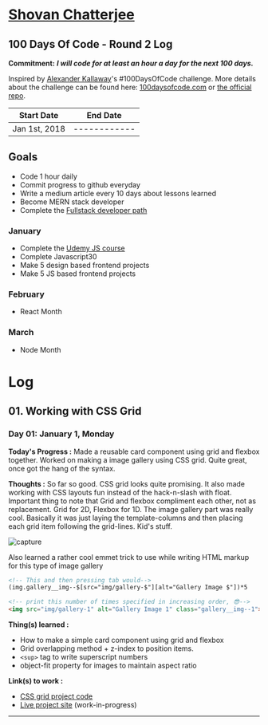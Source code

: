<!-- markdownlint-disable MD022 MD032 -->
# [Shovan Chatterjee](https://twitter.com/shovan_ch)

## 100 Days Of Code - Round 2 Log

**Commitment:** ***I will code for at least an hour a day for the next 100 days.***

Inspired by [Alexander Kallaway](https://twitter.com/ka11away)'s #100DaysOfCode challenge. More details about the challenge can be found here: [100daysofcode.com](http://100daysofcode.com/) or [the official repo](https://github.com/Kallaway/100-days-of-code).

|  Start Date   | End Date     |
| ------------- | ------------ |
| Jan 1st, 2018 | ------------ |

## Goals

- Code 1 hour daily
- Commit progress to github everyday
- Write a medium article every 10 days about lessons learned
- Become MERN stack developer
- Complete the [Fullstack developer path](https://github.com/shovanch/fullstack-web-developer-path)

### January
- Complete the [Udemy JS course](https://www.udemy.com/the-complete-javascript-course/)
- Complete Javascript30
- Make 5 design based frontend projects
- Make 5 JS based frontend projects

### February
 - React Month

### March
- Node Month

# Log

<!--


## XX.
### Day XX: Month X, Xday

**Today's Progress :**

**Thoughts :**

**Thing(s) learned :**

**Link(s) to work :**

---

-->

## 01. Working with CSS Grid
### Day 01: January 1, Monday

**Today's Progress :** Made a reusable card component using grid and flexbox together. Worked on making a image gallery using CSS grid. Quite great, once got the hang of the syntax.

**Thoughts :** So far so good. CSS grid looks quite promising. It also made working with CSS layouts fun instead of the hack-n-slash with float. Important thing to note that Grid and flexbox compliment each other, not as replacement. Grid for 2D, Flexbox for 1D. The image gallery part was really cool. Basically it was just laying the template-columns and then placing each grid item following the grid-lines. Kid's stuff.

![capture](https://user-images.githubusercontent.com/16104985/34470598-f740ecac-ef5a-11e7-9dcc-b674633026f8.PNG)

Also learned a rather cool emmet trick to use while writing HTML markup for this type of image gallery

```html
<!-- This and then pressing tab would-->
(img.gallery__img--$[src="img/gallery-$"][alt="Gallery Image $"])*5

<!-- print this number of times specified in increasing order, 😎-->
<img src="img/gallery-1" alt="Gallery Image 1" class="gallery__img--1">
```
**Thing(s) learned :**
- How to make a simple card component using grid and flexbox
- Grid overlapping method + z-index to position items.
- `<sup>` tag to write superscript numbers
- object-fit property for images to maintain aspect ratio

**Link(s) to work :**
- [CSS grid project code](https://github.com/shovanch/advanced-css-course-projects/tree/master/Nexter)
- [Live project site](https://shovanch.com/advanced-css-course-projects/Nexter/)  (work-in-progress)

---

